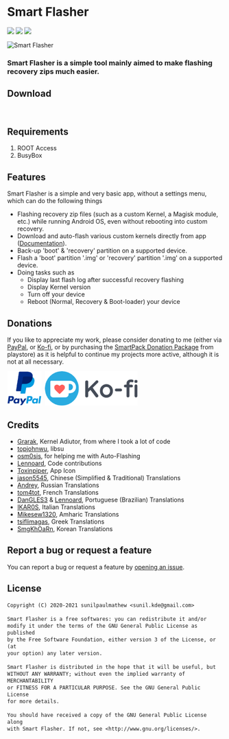 # Smart Flasher

[![](https://img.shields.io/badge/Smart%20Flasher-v4.6-green)](https://play.google.com/store/apps/details?id=com.smartpack.smartflasher)
![](https://img.shields.io/github/contributors/smartpack/SmartFlasher)
![](https://img.shields.io/github/license/smartpack/SmartFlasher)

![Smart Flasher](https://github.com/SmartPack/SmartFlasher/blob/master/app/src/main/res/mipmap-xxxhdpi/ic_launcher.png?raw=true)

### Smart Flasher is a simple tool mainly aimed to make flashing recovery zips much easier.

## Download
[<img src="https://play.google.com/intl/en_us/badges/images/generic/en-play-badge.png"
     alt=""
     height="80">](https://play.google.com/store/apps/details?id=com.smartpack.smartflasher)
[<img src="https://i.ibb.co/q0mdc4Z/get-it-on-github.png"
     alt=""
     height="80">](https://github.com/SmartPack/SmartFlasher/blob/master/release/com.smartpack.smartflasher.apk?raw=true)

## Requirements
1. ROOT Access
2. BusyBox

## Features
Smart Flasher is a simple and very basic app, without a settings menu, which can do the following things
* Flashing recovery zip files (such as a custom Kernel, a Magisk module, etc.) while running Android OS, even without rebooting into custom recovery.
* Download and auto-flash various custom kernels directly from app ([Documentation](https://smartpack.github.io/kerneldownloads/)).
* Back-up 'boot' & 'recovery' partition on a supported device.
* Flash a 'boot' partition '.img' or 'recovery' partition '.img' on a supported device.
* Doing tasks such as
  * Display last flash log after successful recovery flashing
  * Display Kernel version
  * Turn off your device
  * Reboot (Normal, Recovery & Boot-loader) your device

## Donations
If you like to appreciate my work, please consider donating to me (either via [PayPal](https://www.paypal.me/menacherry/), or [Ko-fi](https://ko-fi.com/sunilpaulmathew/), or by purchasing the [SmartPack Donation Package](https://play.google.com/store/apps/details?id=com.smartpack.donate) from playstore) as it is helpful to continue my projects more active, although it is not at all necessary.

[<img src="https://raw.githubusercontent.com/SmartPack/SmartPack.github.io/master/asset/pic005.png"
     alt=""
     height="80">](https://www.paypal.me/menacherry/)
[<img src="https://play.google.com/intl/en_us/badges/images/generic/en-play-badge.png"
     alt=""
     height="80">](https://play.google.com/store/apps/details?id=com.smartpack.donate)
[<img src="https://raw.githubusercontent.com/SmartPack/SmartPack.github.io/master/asset/pic010.png"
     alt=""
     height="80">](https://ko-fi.com/sunilpaulmathew/)

## Credits
* [Grarak](https://github.com/Grarak/), Kernel Adiutor, from where I took a lot of code
* [topjohnwu](https://github.com/topjohnwu/), libsu
* [osm0sis](https://github.com/osm0sis/), for helping me with Auto-Flashing
* [Lennoard](https://github.com/Lennoard/), Code contributions
* [Toxinpiper](https://t.me/toxinpiper), App Icon
* [jason5545](https://github.com/jason5545/), Chinese (Simplified & Traditional) Translations
* [Andrey](https://github.com/andrey167/), Russian Translations
* [tom4tot](https://github.com/tom4tot/), French Translations
* [DanGLES3](https://github.com/DanGLES3/) & [Lennoard](https://github.com/Lennoard/), Portuguese (Brazilian) Translations
* [IKAR0S](https://github.com/IKAR0S/), Italian Translations
* [Mikesew1320](https://github.com/Mikesew1320), Amharic Translations
* [tsiflimagas](https://github.com/tsiflimagas), Greek Translations
* [SmgKhOaRn](https://github.com/SmgKhOaRn), Korean Translations

## Report a bug or request a feature

You can report a bug or request a feature by [opening an issue](https://github.com/SmartPack/SmartFlasher/issues/new).

## License

    Copyright (C) 2020-2021 sunilpaulmathew <sunil.kde@gmail.com>

    Smart Flasher is a free softwares: you can redistribute it and/or
    modify it under the terms of the GNU General Public License as published
    by the Free Software Foundation, either version 3 of the License, or (at
    your option) any later version.

    Smart Flasher is distributed in the hope that it will be useful, but
    WITHOUT ANY WARRANTY; without even the implied warranty of MERCHANTABILITY
    or FITNESS FOR A PARTICULAR PURPOSE. See the GNU General Public License
    for more details.

    You should have received a copy of the GNU General Public License along
    with Smart Flasher. If not, see <http://www.gnu.org/licenses/>.